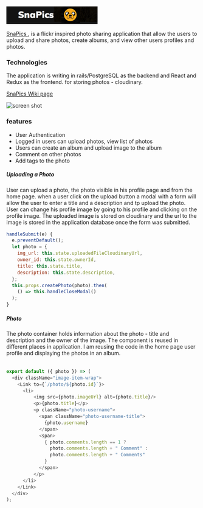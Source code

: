 
![screen shot](app/assets/images/Slide1.png)


[SnaPics ](https://snap-pics.herokuapp.com/), is a flickr inspired photo sharing application that allow the users to upload and share photos, create albums, and view other users profiles and photos.

### Technologies

The application is writing in rails/PostgreSQL as the backend and React and Redux as the frontend.
for storing photos - cloudinary.

[SnaPics Wiki page](https://github.com/roniRamon/snapics/wiki)

![screen shot](app/assets/images/screen_show.png)

### features
* User Authentication
* Logged in users can upload photos, view list of photos
* Users can create an album and upload image to the album
* Comment on other photos
* Add tags to the photo

##### Uploading a Photo
User can upload a photo, the photo visible in his profile page and from the home page.
when a user click on the upload button a modal with a form will allow the user to enter a title and a description and tp upload the photo.
User can change his profile image by going to his profile and clicking on the profile image.
The uploaded image is stored on cloudinary and the url to the image is stored in the application database once the form was submitted.

```javascript
handleSubmit(e) {
  e.preventDefault();
  let photo = {
    img_url: this.state.uploadedFileCloudinaryUrl,
    owner_id: this.state.ownerId,
    title: this.state.title,
    description: this.state.description,
  };
  this.props.createPhoto(photo).then(
    () => this.handleCloseModal()
  );
}
```

##### Photo
 The photo container holds information about the
 photo - title and description and the owner of the image. The component is reused in different places in application. I am reusing the code in the home page user profile and displaying the photos in an album.

```javascript

export default ({ photo }) => (
  <div className="image-item-wrap">
    <Link to={`/photo/${photo.id}`}>
      <li>
          <img src={photo.imageUrl} alt={photo.title}/>
          <p>{photo.title}</p>
          <p className="photo-username">
            <span className="photo-username-title">
              {photo.username}
            </span>
            <span>
              { photo.comments.length == 1 ?
                photo.comments.length + " Comment" :
                photo.comments.length + " Comments"
              }
            </span>
          </p>
      </li>
    </Link>
  </div>
);
```
